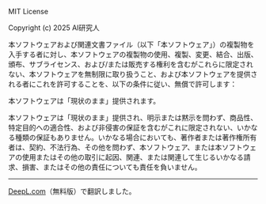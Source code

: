 MIT License

Copyright (c) 2025 AI研究人

本ソフトウェアおよび関連文書ファイル（以下「本ソフトウェア」）の複製物を入手する者に対し、本ソフトウェアの複製物の使用、複製、変更、結合、出版、頒布、サブライセンス、および/または販売する権利を含むがこれらに限定されない、本ソフトウェアを無制限に取り扱うこと、および本ソフトウェアを提供される者にこれを許可することを、以下の条件に従い、無償で許可します：

本ソフトウェアは「現状のまま」提供されます。

本ソフトウェアは「現状のまま」提供され、明示または黙示を問わず、商品性、特定目的への適合性、および非侵害の保証を含むがこれに限定されない、いかなる種類の保証もありません。いかなる場合においても、著作者または著作権所有者は、契約、不法行為、その他を問わず、本ソフトウェア、または本ソフトウェアの使用またはその他の取引に起因、関連、または関連して生じるいかなる請求、損害、またはその他の責任についても責任を負いません。

---
[DeepL.com](https://www.deepl.com/ja/translator)（無料版）で翻訳しました。
